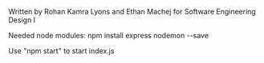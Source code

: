 Written by Rohan Kamra Lyons and Ethan Machej for Software Engineering Design I

Needed node modules:
npm install express nodemon --save

Use "npm start" to start index.js